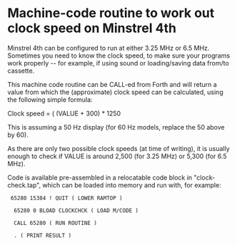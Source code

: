 # Machine-code routine to work out clock speed on Minstrel 4th

Minstrel 4th can be configured to run at either 3.25 MHz or 6.5 MHz. Sometimes you need to know the clock speed, to make sure your programs work properly -- for example, if using sound or loading/saving data from/to cassette.

This machine code routine can be CALL-ed from Forth and will return a value from which the (approximate) clock speed can be calculated, using the following simple formula:

Clock speed = ( (VALUE + 300) * 1250

This is assuming a 50 Hz display (for 60 Hz models, replace the 50 above by 60).

As there are only two possible clock speeds (at time of writing), it is usually enough to check if VALUE is around 2,500 (for 3.25 MHz) or 5,300 (for 6.5 MHz).

Code is available pre-assembled in a relocatable code block in "clock-check.tap", which can be loaded into memory and run with, for example:

`  65280 15384 ! QUIT ( LOWER RAMTOP ) `

`  65280 0 BLOAD CLOCKCHCK ( LOAD M/CODE )`

`  CALL 65280 ( RUN ROUTINE )`

`  . ( PRINT RESULT )`



